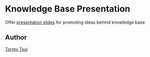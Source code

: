 # Knowledge Base Presentation

Offer [presentation slides] for promoting ideas behind knowledge base

[presentation slides]: gitpitch.com/torreytsui/knowledge-base-presentation/

## Author

[Torrey Tsui](https://github.com/torreytsui/)
